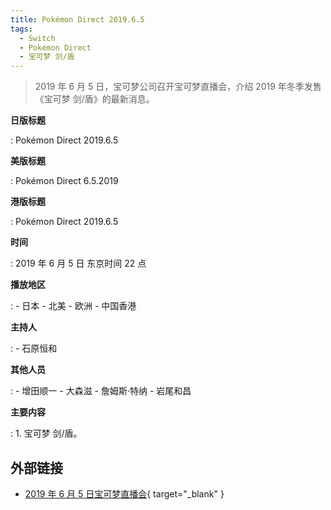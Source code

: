 ```yaml
---
title: Pokémon Direct 2019.6.5
tags:
  - Switch
  - Pokémon Direct
  - 宝可梦 剑/盾
---
```


> 2019 年 6 月 5 日，宝可梦公司召开宝可梦直播会，介绍 2019 年冬季发售《宝可梦 剑/盾》的最新消息。

**日版标题**

:   Pokémon Direct 2019.6.5

**美版标题**

:   Pokémon Direct 6.5.2019

**港版标题**

:   Pokémon Direct 2019.6.5

**时间**

:   2019 年 6 月 5 日 东京时间 22 点

**播放地区**

:   - 日本
    - 北美
    - 欧洲
    - 中国香港

**主持人**

:   - 石原恒和

**其他人员**

:   - 增田顺一
    - 大森滋
    - 詹姆斯·特纳
    - 岩尾和昌

**主要内容**

:   1. 宝可梦 剑/盾。

## 外部链接

- [2019 年 6 月 5 日宝可梦直播会](https://www.bilibili.com/video/BV1CJ411S77G/){ target="_blank" }
